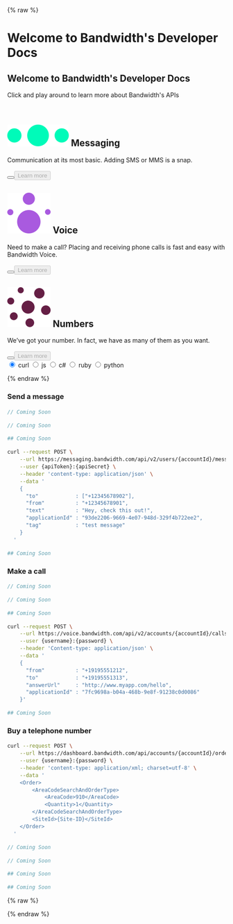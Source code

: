 {% raw %}

<div id="hero">
  <h1 class="remove4mobile">Welcome to Bandwidth's Developer Docs</h1>
  <h2 class="mobileShow">Welcome to Bandwidth's Developer Docs</h2>
  <p>Click and play around to learn more about Bandwidth's APIs</p><br>
  <div class="cardsContainer">
    <div id="smscard" class="devCards sms active">
      <h2><img src="images/icon-messaging.svg" alt="Messaging icon" class="product--icon"> <span class="remove4mobile">Messaging</span></h2>
      <span class="remove4mobile">Communication at its most basic. Adding SMS or MMS is a snap.
      <br><br></span><button class="iconic-button iconic-small" id="smsexpand"><i class="icons8-expand-arrow"></i></button><a href="/messaging/about.html" class="aimg"><button class="fulltut" id="smsfulltut" disabled>Learn more</button></a>
    </div><div id="voicecard" class="devCards voice">
      <h2><img src="images/icon-voice.svg" alt="Voice icon" class="product--icon"> <span class="remove4mobile">Voice</span></h2>
      <span class="remove4mobile">Need to make a call? Placing and receiving phone calls is fast and easy with Bandwidth Voice.
      <br><br></span><button class="iconic-button iconic-small" id="voiceexpand"><i class="icons8-expand-arrow"></i></button><a href="/voice/about.html" class="aimg"><button class="fulltut" id="voicefulltut" disabled>Learn more</button></a>
    </div><div id="pncard"class="devCards pn">
      <h2><img src="images/icon-phonenumbers.svg" alt="Phone Numbers icon" class="product--icon"> <span class="remove4mobile">Numbers</span></h2>
      <span class="remove4mobile">We’ve got your number. In fact, we have as many of them as you want.
      <br><br></span><button class="iconic-button iconic-small" id="pnexpand"><i class="icons8-expand-arrow"></i></button><a href="/numbers/about.html" class="aimg"><button class="fulltut" id="pnfulltut" disabled>Learn more</button></a>
    </div>
  </div>
</div>

<div class="languageselector">
      <div class="radio-group clearfix">
          <input type="radio" name="basic-options" value="four" id="radio-four" class="lang-bash trigger" data-rel="lang-bash" checked />
          <label for="radio-four"><span>curl</span></label>
          <input type="radio" name="basic-options" value="one" id="radio-one" class="lang-js trigger" data-rel="lang-js"/>
          <label for="radio-one"><span>js</span></label>
          <input type="radio" name="basic-options" value="two" id="radio-two" class="lang-csharp trigger" data-rel="lang-csharp"/>
          <label for="radio-two"><span>c#</span></label>
          <input type="radio" name="basic-options" value="three" id="radio-three" class="lang-ruby trigger" data-rel="lang-ruby"/>
          <label for="radio-three"><span>ruby</span></label>
          <input type="radio" name="basic-options" value="five" id="radio-five" class="lang-python trigger" data-rel="lang-python"/>
          <label for="radio-five"><span>python</span></label>
      </div>
   </div>

<div class="divider"></div>

{% endraw %}

### Send a message

```js
// Coming Soon
```

```csharp
// Coming Soon
```

```ruby
## Coming Soon
```

```bash
curl --request POST \
    --url https://messaging.bandwidth.com/api/v2/users/{accountId}/messages \
    --user {apiToken}:{apiSecret} \
    --header 'content-type: application/json' \
    --data '
    {
      "to"            : ["+12345678902"],
      "from"          : "+12345678901",
      "text"          : "Hey, check this out!",
      "applicationId" : "93de2206-9669-4e07-948d-329f4b722ee2",
      "tag"           : "test message"
    }
  '
```

```python
## Coming Soon
```

### Make a call

```js
// Coming Soon
```

```csharp
// Coming Soon
```

```ruby
## Coming Soon
```


```bash
curl --request POST \
    --url https://voice.bandwidth.com/api/v2/accounts/{accountId}/calls \
    --user {username}:{password} \
    --header 'Content-type: application/json' \
    --data '
    {
      "from"          : "+19195551212",
      "to"            : "+19195551313",
      "answerUrl"     : "http://www.myapp.com/hello",
      "applicationId" : "7fc9698a-b04a-468b-9e8f-91238c0d0086"
    }'
```

```python
## Coming Soon
```

### Buy a telephone number

```bash
curl --request POST \
    --url https://dashboard.bandwidth.com/api/accounts/{accountId}/orders \
    --user {username}:{password} \
    --header 'content-type: application/xml; charset=utf-8' \
    --data '
    <Order>
        <AreaCodeSearchAndOrderType>
            <AreaCode>910</AreaCode>
            <Quantity>1</Quantity>
        </AreaCodeSearchAndOrderType>
        <SiteId>{Site-ID}</SiteId>
    </Order>
  '
```

```js
// Coming Soon
```

```csharp
// Coming Soon
```

```ruby
## Coming Soon
```

```python
## Coming Soon
```

{% raw %}

<script src="https://ajax.googleapis.com/ajax/libs/jquery/3.1.0/jquery.min.js"></script>
<script>
$(document).ready(function setup() {

	if(gitbook){
		gitbook.events.bind('page.change', function() { landing(); } );
	}

	landing();
});


	
function landing(){
  if (window.innerWidth >= 980) {

  // Adding classes for sms, voice and pns
  $('#send-a-message').nextUntil('h3').addClass('smstut');
  $('#send-a-message').addClass('smstut');
  $('#make-a-call').nextUntil('h3').addClass('voicetut');
  $('#make-a-call').addClass('voicetut');
  $('#buy-a-telephone-number').nextUntil('div').addClass('pntut');
  $('#buy-a-telephone-number').addClass('pntut');

  // Access to parent div on this page only
  $('#hero').parent().addClass('landingpage');

  // Setting default language
  $('.lang-bash').parent().addClass('active');

  // Toggle between languages
  $('code').not('.lang-bash').parent().hide();
  $('li pre').show();
  $('.trigger').click(function() {
      $('code').parent().removeClass('active');
      $('.' + $(this).data('rel')).parent().addClass('active');

      if ($('#voicecard').hasClass('active')){
        tuts.hide();
        $('.voicetut.active').show();
      }
      if ($('#smscard').hasClass('active')){
        tuts.hide();
        $('.smstut.active').show();
      } else if ($('#pncard').hasClass('active')){
        tuts.hide();
        $('.pntut.active').show();
      }
  });

  // Showing proper code sample or sms, voice and pns
  var tuts = $('.voicetut, .smstut, .pntut');

  tuts.hide();

  // Disable buttons on cards that are inactive
  $('.devCards.active').find('.fulltut').prop("disabled",false);

  $('#smsexpand').click(function(){
      tuts.hide();
      $('.smstut.active').show();
      $('.devCards').removeClass('active');
      $(this).parent().addClass('active');
      $('.devCards').find('.fulltut').prop("disabled",true);
      $('.devCards.active').find('.fulltut').prop("disabled",false);
  });
  $('#voiceexpand').click(function(){
      tuts.hide();
      $('.voicetut.active').show();
      $('.devCards').removeClass('active');
      $(this).parent().addClass('active');
      $('.devCards').find('.fulltut').prop("disabled",true);
      $('.devCards.active').find('.fulltut').prop("disabled",false);
  });

  $('#pnexpand').click(function(){
      tuts.hide();
      $('.pntut.active').show();
      $('.devCards').removeClass('active');
      $(this).parent().addClass('active');
      $('.devCards').find('.fulltut').prop("disabled",true);
      $('.devCards.active').find('.fulltut').prop("disabled",false);
  });
  $('.smstut.active').show();

  // Mobile
  } else {
    // Adding classes for sms, voice and pns
    <!-- $('.book-summary, .book-body').addClass('mobile'); -->
    $('#send-a-message').nextUntil('h3').addClass('smstut');
    $('#send-a-message').addClass('smstut');
    $('#make-a-call').nextUntil('h3').addClass('voicetut');
    $('#make-a-call').addClass('voicetut');
    $('#buy-a-telephone-number').nextUntil('div').addClass('pntut');
    $('#buy-a-telephone-number').addClass('pntut');

    // Access to parent div on this page only
    $('#hero').parent().addClass('landingpage');

    // Setting default language
    $('.lang-bash').parent().addClass('active');

    // Toggle between languages
    $('code').not('.lang-bash').parent().hide();
    $('li pre').show();
    $('.trigger').click(function() {
        $('code').parent().removeClass('active');
        $('.' + $(this).data('rel')).parent().addClass('active');

        if ($('#voicecard').hasClass('active')){
          tuts.hide();
          $('.voicetut.active').show();
        }
        if ($('#smscard').hasClass('active')){
          tuts.hide();
          $('.smstut.active').show();
        } else if ($('#pncard').hasClass('active')){
          tuts.hide();
          $('.pntut.active').show();
        }
    });

    // Showing proper code sample or sms, voice and pns
    var tuts = $('.voicetut, .smstut, .pntut');

    tuts.hide();

    // Disable buttons on cards that are inactive
    $('.devCards.active').find('.fulltut').prop("disabled",false);

    $('#smscard').click(function(){
        tuts.hide();
        $('.smstut.active').show();
        $('.devCards').removeClass('active');
        $(this).addClass('active');
        $('.devCards').find('.fulltut').prop("disabled",true);
        $('.devCards.active').find('.fulltut').prop("disabled",false);
    });
    $('#voicecard').click(function(){
        tuts.hide();
        $('.voicetut.active').show();
        $('.devCards').removeClass('active');
        $(this).addClass('active');
        $('.devCards').find('.fulltut').prop("disabled",true);
        $('.devCards.active').find('.fulltut').prop("disabled",false);
    });

    $('#pncard').click(function(){
        tuts.hide();
        $('.pntut.active').show();
        $('.devCards').removeClass('active');
        $(this).addClass('active');
        $('.devCards').find('.fulltut').prop("disabled",true);
        $('.devCards.active').find('.fulltut').prop("disabled",false);
    });
    $('.smstut.active').show();
  }
}
</script>

{% endraw %}